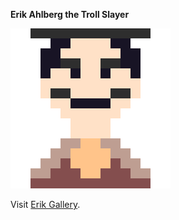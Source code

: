 **Erik Ahlberg the Troll Slayer**

![Erik Ahlberg](/images/Erik.png)

Visit [Erik Gallery](https://erik-ahlberg.tk/gallery/). 
